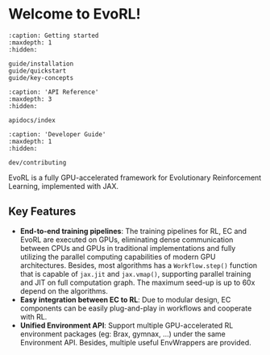 # Welcome to EvoRL!

```{toctree}
:caption: Getting started
:maxdepth: 1
:hidden:

guide/installation
guide/quickstart
guide/key-concepts
```

```{toctree}
:caption: 'API Reference'
:maxdepth: 3
:hidden:

apidocs/index
```

```{toctree}
:caption: 'Developer Guide'
:maxdepth: 1
:hidden:

dev/contributing
```

EvoRL is a fully GPU-accelerated framework for Evolutionary Reinforcement Learning, implemented with JAX.

## Key Features

- **End-to-end training pipelines**: The training pipelines for RL, EC and EvoRL are executed on GPUs, eliminating dense communication between CPUs and GPUs in traditional implementations and fully utilizing the parallel computing capabilities of modern GPU architectures. Besides, most algorithms has a `Workflow.step()` function that is capable of `jax.jit` and `jax.vmap()`, supporting parallel training and JIT on full computation graph. The maximum seed-up is up to 60x depend on the algorithms.
- **Easy integration between EC to RL**: Due to modular design, EC components can be easily plug-and-play in workflows and cooperate with RL.
- **Unified Environment API**: Support multiple GPU-accelerated RL environment packages (eg: Brax, gymnax, ...) under the same Environment API. Besides, multiple useful EnvWrappers are provided.